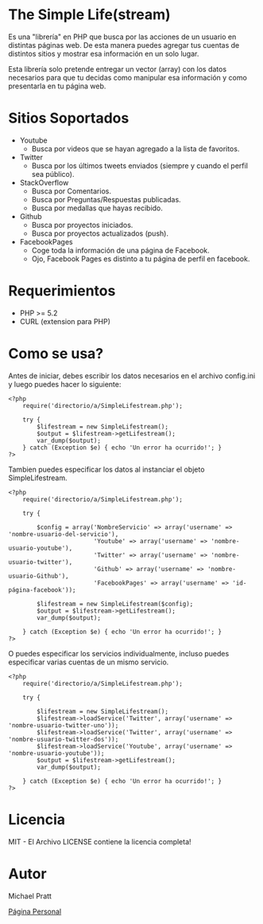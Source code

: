 The Simple Life(stream)
=======================
Es una "librería" en PHP que busca por las acciones de un usuario en distintas páginas web.
De esta manera puedes agregar tus cuentas de distintos sitios y mostrar esa información en un solo lugar.

Esta librería solo pretende entregar un vector (array) con los datos necesarios para que tu decidas como manipular
esa información y como presentarla en tu página web.

Sitios Soportados
=================
- Youtube
    - Busca por videos que se hayan agregado a la lista de favoritos.
- Twitter
    - Busca por los últimos tweets enviados (siempre y cuando el perfil sea público).
- StackOverflow
    - Busca por Comentarios.
    - Busca por Preguntas/Respuestas publicadas.
    - Busca por medallas que hayas recibido.
- Github
    - Busca por proyectos iniciados.
    - Busca por proyectos actualizados (push).
- FacebookPages
    - Coge toda la información de una página de Facebook.
    - Ojo, Facebook Pages es distinto a tu página de perfil en facebook.

Requerimientos
==============
- PHP >= 5.2
- CURL (extension para PHP)

Como se usa?
============
Antes de iniciar, debes escribir los datos necesarios en el archivo config.ini y luego puedes hacer lo siguiente:

    <?php
        require('directorio/a/SimpleLifestream.php');

        try {
            $lifestream = new SimpleLifestream();
            $output = $lifestream->getLifestream();
            var_dump($output);
        } catch (Exception $e) { echo 'Un error ha ocurrido!'; }
    ?>

Tambien puedes especificar los datos al instanciar el objeto SimpleLifestream.

    <?php
        require('directorio/a/SimpleLifestream.php');

        try {

            $config = array('NombreServicio' => array('username' => 'nombre-usuario-del-servicio'),
                            'Youtube' => array('username' => 'nombre-usuario-youtube'),
                            'Twitter' => array('username' => 'nombre-usuario-twitter'),
                            'Github' => array('username' => 'nombre-usuario-Github'),
                            'FacebookPages' => array('username' => 'id-página-facebook'));

            $lifestream = new SimpleLifestream($config);
            $output = $lifestream->getLifestream();
            var_dump($output);

        } catch (Exception $e) { echo 'Un error ha ocurrido!'; }
    ?>

O puedes especificar los servicios individualmente, incluso puedes especificar varias cuentas  de un mismo servicio.

    <?php
        require('directorio/a/SimpleLifestream.php');

        try {

            $lifestream = new SimpleLifestream();
            $lifestream->loadService('Twitter', array('username' => 'nombre-usuario-twitter-uno'));
            $lifestream->loadService('Twitter', array('username' => 'nombre-usuario-twitter-dos'));
            $lifestream->loadService('Youtube', array('username' => 'nombre-usuario-youtube'));
            $output = $lifestream->getLifestream();
            var_dump($output);

        } catch (Exception $e) { echo 'Un error ha ocurrido!'; }
    ?>

Licencia
========
MIT - El Archivo LICENSE contiene la licencia completa!

Autor
=====
Michael Pratt

[Página Personal](http://www.michael-pratt.com)